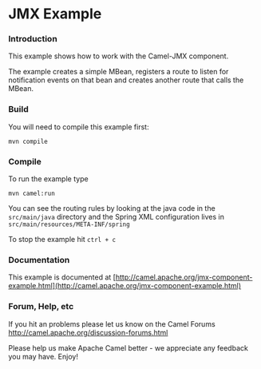 # JMX Example

### Introduction

This example shows how to work with the Camel-JMX component.

The example creates a simple MBean, registers a route to listen for
notification events on that bean and creates another route that calls
the MBean.

### Build

You will need to compile this example first:

	mvn compile

### Compile

To run the example type

	mvn camel:run

You can see the routing rules by looking at the java code in the
`src/main/java` directory and the Spring XML configuration lives in
`src/main/resources/META-INF/spring`

To stop the example hit `ctrl + c`

### Documentation

This example is documented at [http://camel.apache.org/jmx-component-example.html](http://camel.apache.org/jmx-component-example.html)

### Forum, Help, etc

If you hit an problems please let us know on the Camel Forums
	<http://camel.apache.org/discussion-forums.html>

Please help us make Apache Camel better - we appreciate any feedback you may
have.  Enjoy!
